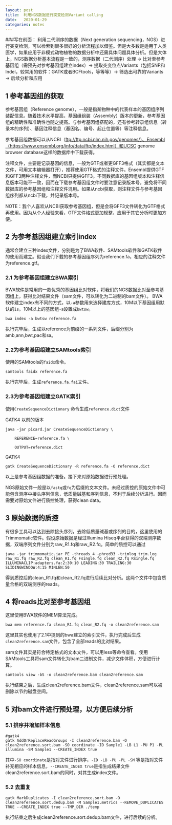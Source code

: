 ```yaml
---
layout: post
title:  利用NGS数据进行突变检测Variant calling
date:   2020-01-29
categories: notes
---
```


###写在前面：
利用二代测序的数据（Next generation sequencing，NGS）进行突变检测，可以检索到很多很好的分析流程加以借鉴。但是大多数是适用于人类医学，如果应用于非模式动物植物的数据分析中还需具体问题具体分析。但是大体上，NGS数据分析基本流程是一致的，测序数据（二代测序）处理 → 比对至参考基因组（需预先对参考基因组建立index）→ 提取突变位点Variants（包括SNP和Indel，较常用的软件：GATK或者BCFtools，等等等）→ 筛选出可靠的Variants → ​​​​后续分析和应用

## 1 参考基因组的获取
参考基因组（Reference genome），一般是指某物种中的代表样本的基因组序列装配信息。随着技术水平提高，基因组组装（Assembly）版本的更新，参考基因组的精确性和准确性也随之提高。与参考基因组搭配的，还有参考转录组信息（转录本的序列）、基因注释信息（基因名、编号、起止位置等）等注释信息。

参考基因组数据可以从NCBI（ftp://ftp.ncbi.nlm.nih.gov/genomes/）、Ensembl（https://www.ensembl.org/info/data/ftp/index.html）和UCSC genome browser database这样的数据库中下载获得。

注释文件，主要是记录基因的信息，一般为GTF或者更GFF3格式（其实都是文本文件，可用文本编辑器打开），推荐使用GTF格式的注释文件。Ensembl提供GTF和GFF3两种注释文件，而NCBI只提供GFF3。不同数据库的基因组版本和注释信息版本可能不一致，因而在下载参考基因组文件时要注意记录版本号，避免将不同数据库的参考基因组和注释文件混用。如果从ncbi获取，则注释文件与参考基因组序列都从ncbi下载，并记录版本号。

NOTE：我个人喜欢从NCBI获取参考基因组，但是会将GFF3文件转化为GTF格式再使用。因为从个人经验来看，GTF文件格式更加规整，应用于其它分析时更加方便。

## 2 为参考基因组建立索引index

通常会建立三种index文件，分别是为了BWA软件、SAMtools软件和GATK软件的使用而建立。假设我们下载的参考基因组序列为reference.fa，相应的注释文件为reference.gtf。

### 2.1 为参考基因组建立BWA索引

BWA软件是常用的一款优秀的基因组比对软件，将我们的NGS数据比对至参考基因组上，获得比对结果文件（sam文件，可以转化为二进制的bam文件）。
BWA软件建立index有不同的方式，以`-a`参数用来选择建库方式，10M以下基因组用默认的`is`。10M以上的基因组`-a`设置成`bwtsw`。
```
bwa index -a bwtsw reference.fa
```
执行完毕后，生成以reference为前缀的一系列文件，后缀分别为amb,ann,bwt,pac和sa。

### 2.2为参考基因组建立SAMtools索引

使用的SAMtools的`faidx`命令。
```
samtools faidx reference.fa
```
执行完毕后，生成`reference.fa.fai`文件。

### 2.3为参考基因组建立GATK索引
使用`CreateSequenceDictionary` 命令生成`reference.dict`文件

GATK4 以前的版本
```
java -jar picard.jar CreateSequenceDictionary \

    REFERENCE=reference.fa \

	OUTPUT=reference.dict
```

GATK4
```
gatk CreateSequenceDictionary -R reference.fa -O reference.dict
```

以上是参考基因组数据的准备。接下来对原始数据进行预处理。

NGS原始文件一般是以`fastq`或`fq`为后缀的文本文件。未经过质控的原始文件中可能包含测序中接头序列信息，低质量碱基和序列信息，不利于后续分析进行。因而需要对原始文件进行质控处理，获得clean data。

## 3 原始数据的质控
有很多工具可以达到去除接头序列，去除低质量碱基或序列的目的，这里使用的Trimmomatic软件。假设原始数据是经过Illumina Hiseq平台获得的双端测序数据，双端序列文件分别为raw_R1.fq和raw_R2.fq。简单的质控可以通过
```
java -jar trimmomatic.jar PE -threads 4 -phred33 -trimlog trim.log raw_R1.fq raw_R2.fq clean_R1.fq Fsingle.fq clean_R2.fq Rsingle.fq ILLUMINACLIP:adapters.fa:2:30:10 LEADING:30 TRAILING:30 SLIDINGWINDOW:4:15 MINLEN:50
```
得到质控后的clean_R1.fq和clean_R2.fq进行后续比对分析。这两个文件中包含质量合格的双端测序的reads。

## 4 将reads比对至参考基因组
这里使用BWA软件的MEM算法完成。
```
bwa mem reference.fa clean_R1.fq clean_R2.fq -o clean2reference.sam
```
这里其实也使用了2.1中提到的bwa建立的索引文件，执行完成后生成`clean2reference.sam`文件，包含了全部reads的比对结果。

sam文件其实是符合特定格式的文本文件，可以用less等命令查看。使用SAMtools工具将sam文件转化为bam二进制文件，减少文件体积，方便进行计算。
```
samtools view -bS -o clean2reference.bam clean2reference.sam
```
执行结束之后，生成clean2reference.bam文件，clean2reference.sam可以被删除以节约磁盘空间。

## 5 对bam文件进行预处理，以方便后续分析

### 5.1 排序并增加样本信息

```
#gatk4
gatk AddOrReplaceReadGroups -I clean2reference.bam -O clean2reference.sort.bam -SO coordinate -ID Sample1 -LB L1 -PU P1 -PL illumina -SM Sample1 --CREATE_INDEX true
```
其中`-SO coordinate`是指对文件进行排序，`-ID -LB -PU -PL -SM` 等是指对文件补充相应的样本信息，`--CREATE_INDEX true`是指生成结果文件clean2reference.sort.bam的同时，对其生成index文件。

### 5.2 去重复
```
gatk MarkDuplicates -I clean2reference.sort.bam -O clean2reference.sort.dedup.bam -M Sample1.metrics --REMOVE_DUPLICATES TRUE --CREATE_INDEX true --TMP_DIR ./temp 
```
执行结束之后生成clean2reference.sort.dedup.bam文件，进行后续的分析。

